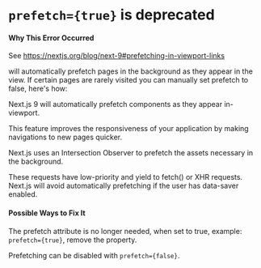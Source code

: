 # `prefetch={true}` is deprecated

#### Why This Error Occurred

See https://nextjs.org/blog/next-9#prefetching-in-viewport-links

<Link> will automatically prefetch pages in the background as they appear in the view. If certain pages are rarely visited you can manually set prefetch to false, here's how:

Next.js 9 will automatically prefetch <Link> components as they appear in-viewport.

This feature improves the responsiveness of your application by making navigations to new pages quicker.

Next.js uses an Intersection Observer to prefetch the assets necessary in the background.

These requests have low-priority and yield to fetch() or XHR requests. Next.js will avoid automatically prefetching if the user has data-saver enabled.

#### Possible Ways to Fix It

The prefetch attribute is no longer needed, when set to true, example: `prefetch={true}`, remove the property.

Prefetching can be disabled with `prefetch={false}`.
